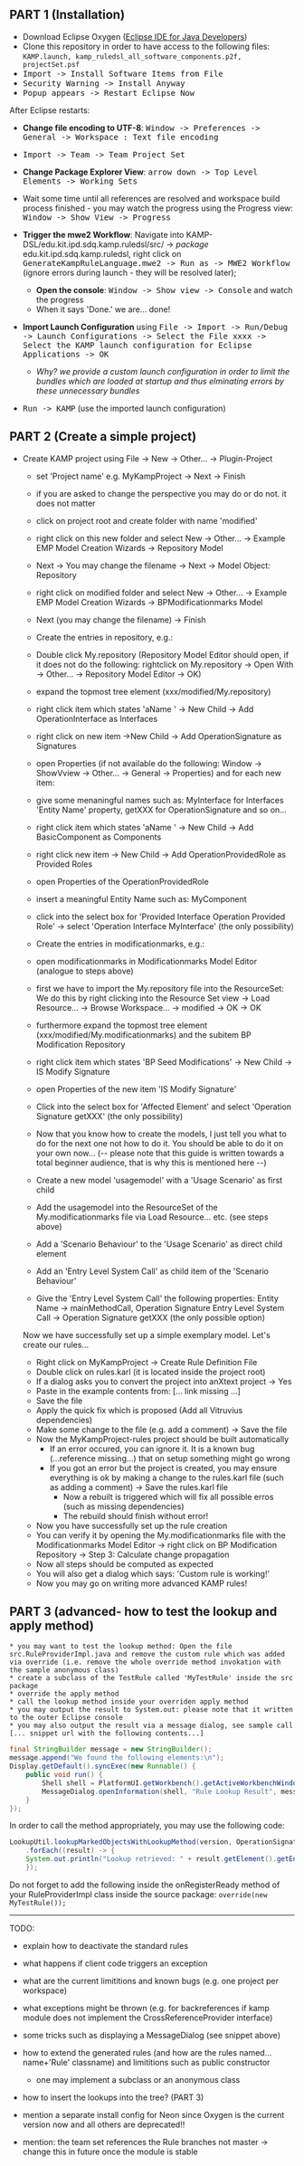 ## PART 1 (Installation)

* Download Eclipse Oxygen ([Eclipse IDE for Java Developers](http://www.eclipse.org/downloads/packages/eclipse-ide-java-developers/oxygenr))
* Clone this repository in order to have access to the following files: `KAMP.launch, kamp_ruledsl_all_software_components.p2f, projectSet.psf`
* <kbd>Import -> Install Software Items from File</kbd>
* <kbd>Security Warning -> Install Anyway</kbd>
* <kbd> Popup appears -> Restart Eclipse Now</kbd>

After Eclipse restarts:

* **Change file encoding to UTF-8**: <kbd>Window -> Preferences -> General -> Workspace : Text file encoding</kbd>
* <kbd>Import -> Team -> Team Project Set</kbd>
* **Change Package Explorer View**: <kbd>arrow down -> Top Level Elements -> Working Sets</kbd>
* Wait some time until all references are resolved and workspace build process finished - 
  you may watch the progress using the Progress view: <kbd>Window -> Show View -> Progress</kbd>
* **Trigger the mwe2 Workflow**: Navigate into KAMP-DSL/edu.kit.ipd.sdq.kamp.ruledsl/src/ -> *package* edu.kit.ipd.sdq.kamp.ruledsl,
 right click on <kbd>GenerateKampRuleLanguage.mwe2 -> Run as -> MWE2 Workflow</kbd> (ignore errors during launch - they will be resolved later);
    * **Open the console**: <kbd>Window -> Show view -> Console</kbd> and watch the progress
    * When it says 'Done.' we are... done!
 
 * **Import Launch Configuration** using <kbd>File -> Import -> Run/Debug -> Launch Configurations -> Select the File xxxx -> Select the KAMP launch configuration for Eclipse Applications -> OK</kbd>
   * *Why? we provide a custom launch configuration in order to limit the bundles which are loaded at startup and thus elminating errors by these unnecessary bundles*
* <kbd>Run -> KAMP</kbd> (use the imported launch configuration)

 ## PART 2 (Create a simple project)

 * Create KAMP project using File -> New -> Other... -> Plugin-Project
    * set 'Project name' e.g. MyKampProject -> Next -> Finish
    * if you are asked to change the perspective you may do or do not. it does not matter
    * click on project root and create folder with name 'modified'
	
    * right click on this new folder and select New -> Other... -> Example EMP Model Creation Wizards -> Repository Model
    * Next -> You may change the filename -> Next -> Model Object: Repository
	
    * right click on modified folder and select New -> Other... -> Example EMP Model Creation Wizards -> BPModificationmarks Model
	* Next (you may change the filename) -> Finish
	
    * Create the entries in repository, e.g.:
    * Double click My.repository (Repository Model Editor should open, if it does not do the following: rightclick on My.repository -> Open With -> Other... -> Repository Model Editor -> OK)
    * expand the topmost tree element (xxx/modified/My.repository)
    * right click item which states 'aName <Repository>' -> New Child -> Add OperationInterface as Interfaces
    * right click on new item ->New Child -> Add OperationSignature as Signatures
    * open Properties (if not available do the following: Window -> ShowVview -> Other... -> General -> Properties) and for each new item:
    * give some menaningful names such as: MyInterface for Interfaces 'Entity Name' property, getXXX for OperationSignature and so on...
	
    * right click item which states 'aName <Repository>' -> New Child -> Add BasicComponent as Components
    * right click new item -> New Child -> Add OperationProvidedRole as Provided Roles
    * open Properties of the OperationProvidedRole
    * insert a meaningful Entity Name such as: MyComponent
    * click into the select box for 'Provided Interface Operation Provided Role' -> select 'Operation Interface MyInterface' (the only possibility)
	

    * Create the entries in modificationmarks, e.g.:
    * open modificationmarks in Modificationmarks Model Editor (analogue to steps above)
	
    * first we have to import the My.repository file into the ResourceSet: We do this by right clicking into the Resource Set view -> Load Resource... -> Browse Workspace... -> modified -> OK -> OK
	
    * furthermore expand the topmost tree element (xxx/modified/My.modificationmarks) and the subitem BP Modification Repository
    * right click item which states 'BP Seed Modifications' -> New Child -> IS Modify Signature
    * open Properties of the new item 'IS Modify Signature'
    * Click into the select box for 'Affected Element' and select 'Operation Signature getXXX' (the only possibility)
	
    * Now that you know how to create the models, I just tell you what to do for the next one not how to do it. You should be able to do it on your own now... (-- please note that this guide is written towards a total beginner audience, that is why this is mentioned here --)
    * Create a new model 'usagemodel' with a 'Usage Scenario' as first child
    * Add the usagemodel into the ResourceSet of the My.modificationmarks file via Load Resource... etc. (see steps above)
    * Add a 'Scenario Behaviour' to the 'Usage Scenario' as direct child element
    * Add an 'Entry Level System Call' as child item of the 'Scenario Behaviour'
    * Give the 'Entry Level System Call' the following properties: Entity Name -> mainMethodCall, Operation Signature Entry Level System Call -> Operation Signature getXXX (the only possible option)
	
	Now we have successfully set up a simple exemplary model.
	Let's create our rules...
	
    * Right click on MyKampProject -> Create Rule Definition File
    * Double click on rules.karl (it is located inside the project root)
    * If a dialog asks you to convert the project into anXtext project -> Yes
    * Paste in the example contents from: [... link missing ...]
    * Save the file
    * Apply the quick fix which is proposed (Add all Vitruvius dependencies)
    * Make some change to the file (e.g. add a comment) -> Save the file
    * Now the MyKampProject-rules project should be built automatically
        * If an error occured, you can ignore it. It is a known bug (...reference missing...) that on setup something might go wrong
        * If you got an error but the project is created, you may  ensure everything is ok by making a change to the rules.karl file (such as adding a comment) -> Save the rules.karl file
            * Now a rebuilt is triggered which will fix all possible erros (such as missing dependencies)
            * The rebuild should finish without error!
    * Now you have successfully set up the rule creation
    * You can verify it by opening the My.modificationmarks file with the Modificationmarks Model Editor -> right click on BP Modification Repository -> Step 3: Calculate change propagation
    * Now all steps should be computed as expected
    * You will also get a dialog which says: 'Custom rule is working!'
    * Now you may go on writing more advanced KAMP rules!
	
## PART 3 (advanced- how to test the lookup and apply method)
    * you may want to test the lookup method: Open the file src.RuleProviderImpl.java and remove the custom rule which was added via override (i.e. remove the whole override method invokation with the sample anonymous class)
    * create a subclass of the TestRule called 'MyTestRule' inside the src package
    * override the apply method
    * call the lookup method inside your overriden apply method
    * you may output the result to System.out: please note that it written to the outer Eclipse console
    * you may also output the result via a message dialog, see sample call [... snippet url with the following contents...]

```java
final StringBuilder message = new StringBuilder();
message.append("We found the following elements:\n");
Display.getDefault().syncExec(new Runnable() {
    public void run() {
        Shell shell = PlatformUI.getWorkbench().getActiveWorkbenchWindow().getShell();
        MessageDialog.openInformation(shell, "Rule Lookup Result", message.toString());
    }
});
```
In order to call the method appropriately, you may use the following code:

```java
LookupUtil.lookupMarkedObjectsWithLookupMethod(version, OperationSignature.class, org.palladiosimulator.pcm.usagemodel.EntryLevelSystemCall.class, TestRule::lookupEntryLevelSystemCallfromOperationSignature)
    .forEach((result) -> {	
	System.out.println("Lookup retrieved: " + result.getElement().getEntityName());
    });
```
Do not forget to add the following inside the onRegisterReady method of your RuleProviderImpl class inside the source package: `override(new MyTestRule());`
	
-------------------------------------------------------	
TODO:
- explain how to deactivate the standard rules
- what happens if client code triggers an exception
- what are the current limititions and known bugs (e.g. one project per workspace)
- what exceptions might be thrown (e.g. for backreferences if kamp module does not implement the CrossReferenceProvider interface)
- some tricks such as displaying a MessageDialog (see snippet above)
- how to extend the generated rules (and how are the rules named... name+'Rule' classname) and limititions such as public constructor
    - one may implement a subclass or an anonymous class
- how to insert the lookups into the tree? (PART 3)

- mention a separate install config for Neon since Oxygen is the current version now and all others are deprecated!!
- mention: the team set references the Rule branches not master -> change this in future once the module is stable
